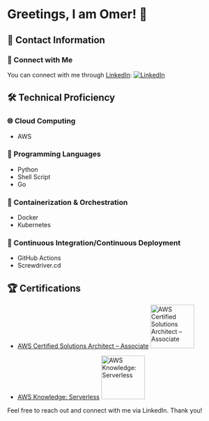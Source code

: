 # Greetings, I am Omer! 👋

## 📩 Contact Information
### 🔗 Connect with Me
You can connect with me through [LinkedIn](https://www.linkedin.com/in/omer-aplatony/):
[![LinkedIn](https://img.shields.io/badge/linkedin-0A66C2?style=for-the-badge&logo=linkedin&logoColor=white)](https://www.linkedin.com/in/omer-aplatony/)

## 🛠 Technical Proficiency
### 🌐 Cloud Computing
- AWS

### 🐍 Programming Languages
- Python
- Shell Script
- Go

### 🐳 Containerization & Orchestration
- Docker
- Kubernetes

### 🚀 Continuous Integration/Continuous Deployment
- GitHub Actions
- Screwdriver.cd

## 🏆 Certifications
- [AWS Certified Solutions Architect – Associate](https://www.credly.com/badges/2e012283-99a7-4bf3-8f72-f207f9536e2b/public_url)
  <img src="https://user-images.githubusercontent.com/1132274/202476096-07ddb159-9867-45df-b892-cf5ffc86c058.png" alt="AWS Certified Solutions Architect – Associate" width="100px">

- [AWS Knowledge: Serverless](https://www.credly.com/badges/d7813327-eb42-4745-ba1a-193566ea103a)
  <img src="https://images.credly.com/size/120x120/images/e07c6cc4-b737-4d7e-8ce8-66b6b7a60367/image.png" alt="AWS Knowledge: Serverless" width="100px">

Feel free to reach out and connect with me via LinkedIn. Thank you!
